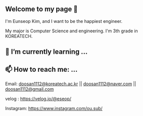## Welcome to my page 👋

I'm Eunseop Kim, and I want to be the happiest engineer.

My major is Computer Science and engineering. I'm 3th grade in KOREATECH. 

## 🌱 I’m currently learning ...


## 📫 How to reach me: ...

Email: doosan1112@koreatech.ac.kr || doosan1112@naver.com || doosan1112@gmail.com

velog : https://velog.io/@eseop/

Instagram: https://www.instagram.com/ou.sub/





<!--
**KimEunSeop/KimEunSeop** is a ✨ _special_ ✨ repository because its `README.md` (this file) appears on your GitHub profile.

Here are some ideas to get you started:

- 🔭 I’m currently working on ...
- 🌱 I’m currently learning ...
- 👯 I’m looking to collaborate on ...
- 🤔 I’m looking for help with ...
- 💬 Ask me about ...
- 📫 How to reach me: ...
- 😄 Pronouns: ...
- ⚡ Fun fact: ...
-->
